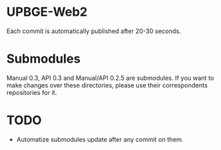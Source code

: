 # UPBGE-Web2

Each commit is automatically published after 20-30 seconds.

# Submodules

Manual 0.3, API 0.3 and Manual/API 0.2.5 are submodules. If you want to make changes over these directories, please use their correspondents repositories for it.

# TODO
 - Automatize submodules update after any commit on them.

